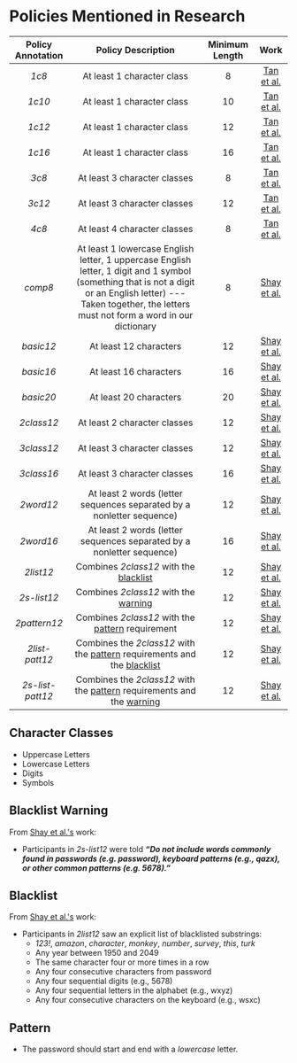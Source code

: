 # Policies Mentioned in Research


| Policy Annotation | Policy Description | Minimum Length |  Work |
:---: | :---: | :---: | :---:
|_1c8_| At least 1 character class | 8 | [Tan et al.](https://www.andrew.cmu.edu/user/nicolasc/publications/Tan-CCS20.pdf)|
|_1c10_| At least 1 character class | 10 | [Tan et al.](https://www.andrew.cmu.edu/user/nicolasc/publications/Tan-CCS20.pdf)
|_1c12_| At least 1 character class | 12 | [Tan et al.](https://www.andrew.cmu.edu/user/nicolasc/publications/Tan-CCS20.pdf)
|_1c16_| At least 1 character class | 16 | [Tan et al.](https://www.andrew.cmu.edu/user/nicolasc/publications/Tan-CCS20.pdf)
|_3c8_| At least 3 character classes | 8 | [Tan et al.](https://www.andrew.cmu.edu/user/nicolasc/publications/Tan-CCS20.pdf)
|_3c12_| At least 3 character classes | 12 | [Tan et al.](https://www.andrew.cmu.edu/user/nicolasc/publications/Tan-CCS20.pdf)
|_4c8_| At least 4 character classes | 8 | [Tan et al.](https://www.andrew.cmu.edu/user/nicolasc/publications/Tan-CCS20.pdf)
|_comp8_| At least 1 lowercase English letter, 1 uppercase English letter, 1 digit and 1 symbol (something that is not a digit or an English letter) --- Taken together, the letters must not form a word in our dictionary | 8 | [Shay et al.](https://dl.acm.org/doi/pdf/10.1145/2891411) | 
|_basic12_|At least 12 characters | 12 | [Shay et al.](https://dl.acm.org/doi/pdf/10.1145/2891411)
|_basic16_|At least 16 characters | 16 | [Shay et al.](https://dl.acm.org/doi/pdf/10.1145/2891411)
|_basic20_|At least 20 characters | 20 | [Shay et al.](https://dl.acm.org/doi/pdf/10.1145/2891411)
|_2class12_|At least 2 character classes |12| [Shay et al.](https://dl.acm.org/doi/pdf/10.1145/2891411)
|_3class12_|At least 3 character classes |12| [Shay et al.](https://dl.acm.org/doi/pdf/10.1145/2891411)
|_3class16_|At least 3 character classes |16| [Shay et al.](https://dl.acm.org/doi/pdf/10.1145/2891411)
|_2word12_|At least 2 words (letter sequences separated by a nonletter sequence)|12| [Shay et al.](https://dl.acm.org/doi/pdf/10.1145/2891411)
|_2word16_|At least 2 words (letter sequences separated by a nonletter sequence)|16| [Shay et al.](https://dl.acm.org/doi/pdf/10.1145/2891411)
|_2list12_| Combines _2class12_ with the [blacklist](#blacklist) |12| [Shay et al.](https://dl.acm.org/doi/pdf/10.1145/2891411)
|_2s-list12_| Combines _2class12_ with the [warning](#blacklist-warning) |12| [Shay et al.](https://dl.acm.org/doi/pdf/10.1145/2891411)
|_2pattern12_| Combines _2class12_ with the [pattern](#pattern) requirement |12| [Shay et al.](https://dl.acm.org/doi/pdf/10.1145/2891411)
|_2list-patt12_| Combines the _2class12_ with the [pattern](#pattern) requirements and the [blacklist](#blacklist)|12| [Shay et al.](https://dl.acm.org/doi/pdf/10.1145/2891411)
|_2s-list-patt12_| Combines the _2class12_ with the [pattern](#pattern) requirements and the [warning](#blacklist-warning)|12| [Shay et al.](https://dl.acm.org/doi/pdf/10.1145/2891411)

## Character Classes 
- Uppercase Letters
- Lowercase Letters
- Digits
- Symbols

## Blacklist Warning
From [Shay et al.'s](https://dl.acm.org/doi/pdf/10.1145/2891411) work:

- Participants in _2s-list12_ were told ***“Do not include words commonly found in passwords (e.g. password), keyboard patterns (e.g., qazx), or other common patterns (e.g. 5678).”***
## Blacklist

From [Shay et al.'s](https://dl.acm.org/doi/pdf/10.1145/2891411) work:

- Participants in _2list12_ saw an explicit list of blacklisted substrings:
    - _123!_, _amazon_, _character_, _monkey_, _number_, _survey_, _this_, _turk_ 
    - Any year between 1950 and 2049
    - The same character four or more times in a row
    - Any four consecutive characters from password
    - Any four sequential digits (e.g., 5678)
    - Any four sequential letters in the alphabet (e.g., wxyz)
    - Any four consecutive characters on the keyboard (e.g., wsxc)

## Pattern

- The password should start and end with a _lowercase_ letter. 